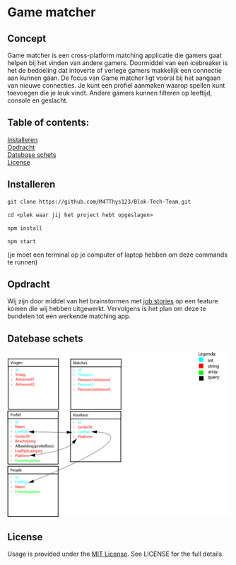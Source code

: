 # Game matcher

## Concept ##

Game matcher is een cross-platform matching applicatie die gamers gaat helpen bij het vinden van andere gamers. Doormiddel van een icebreaker is het de bedoeling dat intoverte of verlege gamers makkelijk een connectie aan kunnen gaan. De focus van Game matcher ligt vooral bij het aangaan van nieuwe connecties. Je kunt een profiel aanmaken waarop spellen kunt toevoegen die je leuk vindt. Andere gamers kunnen filteren op leeftijd, console en geslacht.

## Table of contents:<br />
[Installeren](#Installeren)<br />
[Opdracht](#Opdracht)<br />
[Datebase schets](#Datebase-schets)<br />
[License](#License)<br />
  
## Installeren
```
git clone https://github.com/M4TThys123/Blok-Tech-Team.git
```
```
cd <plek waar jij het project hebt opgeslagen> 
```
```
npm install
```
```
npm start
```
(je moet een terminal op je computer of laptop hebben om deze commands te runnen)

## Opdracht
Wij zijn door middel van het brainstormen met [job stories](https://github.com/M4TThys123/Blok-Tech-Team/wiki/Job-Stories) op een feature komen die wij hebben uitgewerkt. Vervolgens is het plan om deze te bundelen tot een werkende matching app.
  
## Datebase schets
<img src="https://github.com/M4TThys123/Blok-Tech-Team/blob/main/imagesWiki/datamodel.jpg" alt="Datamodel van mijn database" width="750">

## License
Usage is provided under the [MIT License](https://github.com/M4TThys123/Blok-Tech-Team/blob/main/LICENSE). See LICENSE for the full details.
